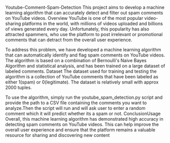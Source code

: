 Youtube-Comment-Spam-Detection
This project aims to develop a machine learning algorithm that can accurately detect and filter out spam comments on YouTube videos.
Overview
YouTube is one of the most popular video-sharing platforms in the world, with millions of videos uploaded and billions of views generated every day. Unfortunately, this popularity has also attracted spammers, who use the platform to post irrelevant or promotional comments that can detract from the overall user experience.

To address this problem, we have developed a machine learning algorithm that can automatically identify and flag spam comments on YouTube videos. The algorithm is based on a combination of Bernoulli's Naive Bayes Algorithm and statistical analysis, and has been trained on a large dataset of labeled comments.
Dataset
The dataset used for training and testing the algorithm is a collection of YouTube comments that have been labeled as either 1(spam) or 0(legitimate). The dataset is relatively small with approx 2000 tuples.

To use the algorithm, simply run the youtube_spam_detection.py script and provide the path to a CSV file containing the comments you want to analyze.Then the script will run and will ask user to enter a random comment which it will predict whether its a spam or not.
ConclusionUsage
Overall, this machine learning algorithm has demonstrated high accuracy in detecting spam comments on YouTube videos. This can help improve the overall user experience and ensure that the platform remains a valuable resource for sharing and discovering new content
